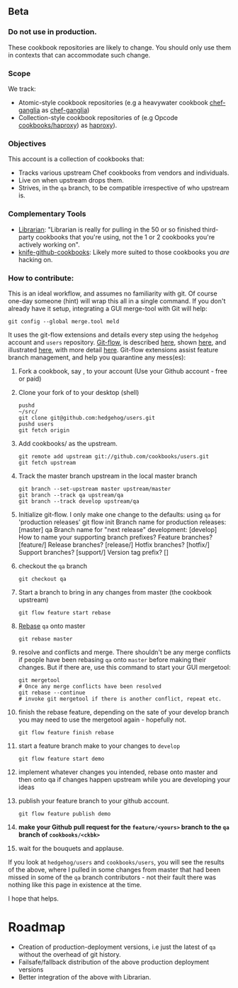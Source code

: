 ## Beta
### Do not use in production.
These cookbook repositories are likely to change.  You should only use them in
contexts that can accommodate such change.

### Scope
We track:
 - Atomic-style cookbook repositories (e.g a heavywater cookbook
[chef-ganglia](https://github.com/heavywater/chef-ganglia) as [chef-ganglia](https://github.com/cookbooks/chef-ganglia))
 - Collection-style cookbook repositories of (e.g Opcode [cookbooks/haproxy](https://github.com/opscode/cookbooks/tree/master/haproxy))
as [haproxy](https://github.com/cookbooks/haproxy)).

### Objectives
This account is a collection of cookbooks that:
 - Tracks various upstream Chef cookbooks from vendors and individuals.
 - Live on when upstream drops them.
 - Strives, in the `qa` branch, to be compatible irrespective of who upstream is.

### Complementary Tools
 - [Librarian](https://github.com/applicationsonline/librarian): "Librarian is really for pulling in the 50 or so finished third-party cookbooks that you're using, not the 1 or 2 cookbooks you're actively working on".
 - [knife-github-cookbooks](https://github.com/websterclay/knife-github-cookbooks): Likely more suited to those cookbooks you *are* hacking on.

### How to contribute:
This is an ideal workflow, and assumes no familiarity with git.  Of course
one-day someone (hint) will wrap this all in a single command.
If you don't already have it setup, integrating a GUI merge-tool with Git will help:

    git config --global merge.tool meld

It uses the git-flow extensions and details every step using the `hedgehog` account and `users` repository.
[Git-flow](https://github.com/nvie/gitflow), is described [here](http://jeffkreeftmeijer.com/2010/why-arent-you-using-git-flow/),
shown [here](http://buildamodule.com/video/change-management-and-version-control-deploying-releases-features-and-fixes-with-git-how-to-use-a-scalable-git-branching-model-called-gitflow),
and illustrated [here](https://github.com/eadz/Git-Flow-Example), with more detail
[here](http://yakiloo.com/getting-started-git-flow/).
Git-flow extensions assist feature branch management, and help you quarantine any mess(es):
 1. Fork a cookbook, say <ckbk>, to your account (Use your Github account - free or paid)
 1. Clone your fork of <ckbk> to your desktop (shell)

        pushd
        ~/src/
        git clone git@github.com:hedgehog/users.git
        pushd users
        git fetch origin
 1. Add cookbooks/<ckbk> as the upstream.

        git remote add upstream git://github.com/cookbooks/users.git
        git fetch upstream
 1. Track the master branch upstream in the local master branch

        git branch --set-upstream master upstream/master
        git branch --track qa upstream/qa
        git branch --track develop upstream/qa
 1. Initialize git-flow.  I only make one change to the defaults: using `qa` for
    'production releases'
        git flow init
        Branch name for production releases: [master] qa
        Branch name for "next release" development: [develop]
        How to name your supporting branch prefixes?
        Feature branches? [feature/]
        Release branches? [release/]
        Hotfix branches? [hotfix/]
        Support branches? [support/]
        Version tag prefix? []
 1. checkout the `qa` branch

        git checkout qa
 1. Start a branch to bring in any changes from master (the cookbook upstream)

        git flow feature start rebase
 1. [Rebase](http://book.git-scm.com/4_rebasing.html) `qa` onto master

        git rebase master
 1. resolve and conflicts and merge.  There shouldn't be any merge conflicts if
    people have been rebasing `qa` onto `master` before making their changes.
    But if there are, use this command to start your GUI mergetool:

        git mergetool
        # Once any merge conflicts have been resolved
        git rebase --continue
        # invoke git mergetool if there is another conflict, repeat etc.
 1. finish the rebase feature, depending on the sate of your develop branch you may need to use the mergetool again - hopefully not.

        git flow feature finish rebase
 1. start a feature branch make to your changes to `develop`

        git flow feature start demo
 1. implement whatever changes you intended, rebase onto master and then onto qa if changes happen upstream while you are developing your ideas
 1. publish your feature branch to your github account.

        git flow feature publish demo
 1. **make your Github pull request for the `feature/<yours>` branch to the `qa` branch of `cookbooks/<ckbk>`**
 1. wait for the bouquets and applause.

If you look at `hedgehog/users` and `cookbooks/users`, you will see the results
of the above, where I pulled in some changes from master that had been missed in some
of the `qa` branch contributors - not their fault there was nothing like this page
in existence at the time.

I hope that helps.

# Roadmap
 - Creation of production-deployment versions, i.e just the latest of `qa` without
 the overhead of git history.
 - Failsafe/fallback distribution of the above production deployment versions
 - Better integration of the above with Librarian.

